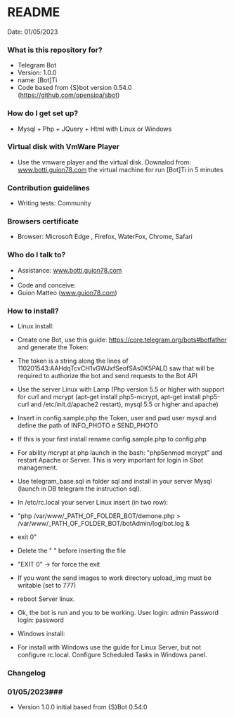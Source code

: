 # README #

Date: 01/05/2023

### What is this repository for? ###

* Telegram Bot
* Version: 1.0.0
* name: [Bot]Ti
* Code based from {S}bot version 0.54.0 (https://github.com/opensipa/sbot)

### How do I get set up? ###

* Mysql + Php + JQuery + Html with Linux or Windows

### Virtual disk with VmWare Player ###

* Use the vmware player and the virtual disk. Downalod from: www.botti.guion78.com the virtual machine for run [Bot]Ti in 5 minutes

### Contribution guidelines ###

* Writing tests: Community

### Browsers certificate ###

* Browser: Microsoft Edge , Firefox, WaterFox, Chrome, Safari

### Who do I talk to? ###

* Assistance: www.botti.guion78.com
* 
* Code and conceive:
* Guion Matteo (www.guion78.com)


### How to install? ###

* Linux install:
* Create one Bot, use this guide: https://core.telegram.org/bots#botfather and generate the Token:
* The token is a string along the lines of 110201543:AAHdqTcvCH1vGWJxfSeofSAs0K5PALD saw that will be required to authorize the bot and send requests to the Bot API
* Use the server Linux with Lamp (Php version 5.5 or higher with support for curl and mcrypt (apt-get install php5-mcrypt, apt-get install php5-curl and /etc/init.d/apache2 restart), mysql 5.5 or higher and apache)
* Insert in config.sample.php the Token, user and pwd user mysql and define the path of INFO_PHOTO e SEND_PHOTO
* If this is your first install rename config.sample.php to config.php
* For ability mcrypt at php launch in the bash: "php5enmod mcrypt" and restart Apache or Server. This is very important for login in Sbot management.
* Use telegram_base.sql in folder sql and install in your server Mysql (launch in DB telegram the instruction sql).
* In /etc/rc.local your server Linux insert (in two row):
* "php /var/www/_PATH_OF_FOLDER_BOT/demone.php > /var/www/_PATH_OF_FOLDER_BOT/botAdmin/log/bot.log & 
* exit 0"
* Delete the " " before inserting the file
* "EXIT 0" -> for force the exit
* If you want the send images to work directory upload_img must be writable (set to 777)
* reboot Server linux.
* Ok, the bot is run and you to be working. User login: admin Password login: password

* Windows install:
* For install with Windows use the guide for Linux Server, but not configure rc.local. Configure Scheduled Tasks in Windows panel.


### Changelog ###

### 01/05/2023###
* Version 1.0.0 initial based from {S}Bot 0.54.0